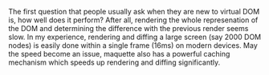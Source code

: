 The first question that people usually ask when they are new to virtual DOM is, how well does it perform?
After all, rendering the whole represenation of the DOM and determining the difference with the 
previous render seems slow.
In my experience, rendering and diffing a large screen (say 2000 DOM nodes) is easily done within a single 
frame (16ms) on modern devices. May the speed become an issue, maquette also has a powerful caching
mechanism which speeds up rendering and diffing significantly.
